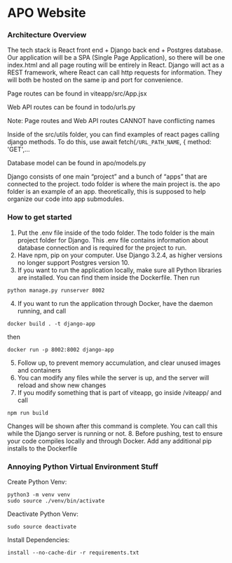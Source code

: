 # APO Website

### Architecture Overview
The tech stack is React front end + Django back end + Postgres database. Our application will be a SPA (Single Page Application), so there will be one index.html and all page routing will be entirely in React. Django will act as a REST framework, where React can call http requests for information. They will both be hosted on the same ip and port for convenience. 

Page routes can be found in viteapp/src/App.jsx

Web API routes can be found in todo/urls.py

Note: Page routes and Web API routes CANNOT have conflicting names

Inside of the src/utils folder, you can find examples of react pages calling django methods. To do this, use  await fetch(`/URL_PATH_NAME`, {
          method: 'GET',...

Database model can be found in apo/models.py

Django consists of one main “project” and a bunch of “apps” that are connected to the project. todo folder is where the main project is. the apo folder is an example of an app. theoretically, this is supposed to help organize our code into app submodules.


### How to get started

1. Put the .env file inside of the todo folder. The todo folder is the main project folder for Django. This .env file contains information about database connection and is required for the project to run.
2. Have npm, pip on your computer. Use Django 3.2.4, as higher versions no longer support Postgres version 10.
3. If you want to run the application locally, make sure all Python libraries are installed. You can find them inside the Dockerfile. Then run

```
python manage.py runserver 8002
```

4. If you want to run the application through Docker, have the daemon running, and call

```
docker build . -t django-app
```

then

```
docker run -p 8002:8002 django-app
```

5. Follow up, to prevent memory accumulation, and clear unused images and containers
6. You can modify any files while the server is up, and the server will reload and show new changes
7. If you modify something that is part of viteapp, go inside /viteapp/ and call

```
npm run build
```

Changes will be shown after this command is complete. You can call this while the Django server is running or not.
8. Before pushing, test to ensure your code compiles locally and through Docker. Add any additional pip installs to the Dockerfile

### Annoying Python Virtual Environment Stuff

Create Python Venv:

```
python3 -m venv venv
sudo source ./venv/bin/activate
```

Deactivate Python Venv:

```
sudo source deactivate
```

Install Dependencies:

```
install --no-cache-dir -r requirements.txt
```
